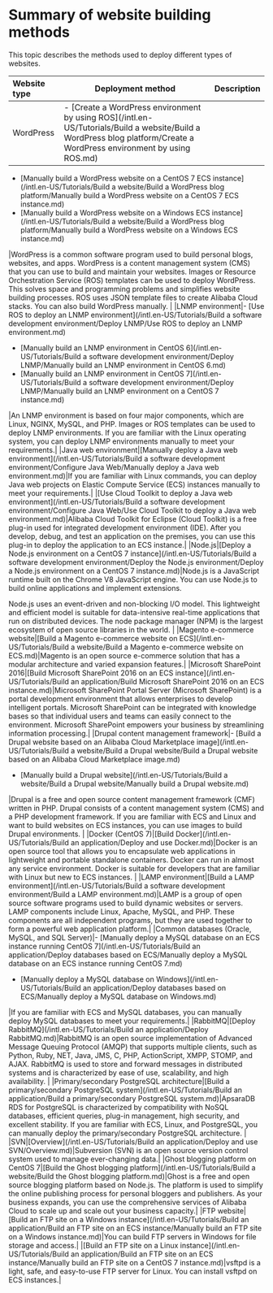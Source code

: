 # Summary of website building methods

This topic describes the methods used to deploy different types of websites.

|Website type|Deployment method|Description|
|:-----------|-----------------|:----------|
|WordPress|-   [Create a WordPress environment by using ROS](/intl.en-US/Tutorials/Build a website/Build a WordPress blog platform/Create a WordPress environment by using ROS.md)
-   [Manually build a WordPress website on a CentOS 7 ECS instance](/intl.en-US/Tutorials/Build a website/Build a WordPress blog platform/Manually build a WordPress website on a CentOS 7 ECS instance.md)
-   [Manually build a WordPress website on a Windows ECS instance](/intl.en-US/Tutorials/Build a website/Build a WordPress blog platform/Manually build a WordPress website on a Windows ECS instance.md)

|WordPress is a common software program used to build personal blogs, websites, and apps. WordPress is a content management system \(CMS\) that you can use to build and maintain your websites. Images or Resource Orchestration Service \(ROS\) templates can be used to deploy WordPress. This solves space and programming problems and simplifies website building processes. ROS uses JSON template files to create Alibaba Cloud stacks. You can also build WordPress manually. |
|LNMP environment|-   [Use ROS to deploy an LNMP environment](/intl.en-US/Tutorials/Build a software development environment/Deploy LNMP/Use ROS to deploy an LNMP environment.md)
-   [Manually build an LNMP environment in CentOS 6](/intl.en-US/Tutorials/Build a software development environment/Deploy LNMP/Manually build an LNMP environment in CentOS 6.md)
-   [Manually build an LNMP environment in CentOS 7](/intl.en-US/Tutorials/Build a software development environment/Deploy LNMP/Manually build an LNMP environment on a CentOS 7 instance.md)

|An LNMP environment is based on four major components, which are Linux, NGINX, MySQL, and PHP. Images or ROS templates can be used to deploy LNMP environments. If you are familiar with the Linux operating system, you can deploy LNMP environments manually to meet your requirements.|
|Java web environment|[Manually deploy a Java web environment](/intl.en-US/Tutorials/Build a software development environment/Configure Java Web/Manually deploy a Java web environment.md)|If you are familiar with Linux commands, you can deploy Java web projects on Elastic Compute Service \(ECS\) instances manually to meet your requirements.|
|[Use Cloud Toolkit to deploy a Java web environment](/intl.en-US/Tutorials/Build a software development environment/Configure Java Web/Use Cloud Toolkit to deploy a Java web environment.md)|Alibaba Cloud Toolkit for Eclipse \(Cloud Toolkit\) is a free plug-in used for integrated development environment \(IDE\). After you develop, debug, and test an application on the premises, you can use this plug-in to deploy the application to an ECS instance.|
|Node.js|[Deploy a Node.js environment on a CentOS 7 instance](/intl.en-US/Tutorials/Build a software development environment/Deploy the Node.js environment/Deploy a Node.js environment on a CentOS 7 instance.md)|Node.js is a JavaScript runtime built on the Chrome V8 JavaScript engine. You can use Node.js to build online applications and implement extensions.

Node.js uses an event-driven and non-blocking I/O model. This lightweight and efficient model is suitable for data-intensive real-time applications that run on distributed devices. The node package manager \(NPM\) is the largest ecosystem of open source libraries in the world. |
|Magento e-commerce website|[Build a Magento e-commerce website on ECS](/intl.en-US/Tutorials/Build a website/Build a Magento e-commerce website on ECS.md)|Magento is an open source e-commerce solution that has a modular architecture and varied expansion features.|
|Microsoft SharePoint 2016|[Build Microsoft SharePoint 2016 on an ECS instance](/intl.en-US/Tutorials/Build an application/Build Microsoft SharePoint 2016 on an ECS instance.md)|Microsoft SharePoint Portal Server \(Microsoft SharePoint\) is a portal development environment that allows enterprises to develop intelligent portals. Microsoft SharePoint can be integrated with knowledge bases so that individual users and teams can easily connect to the environment. Microsoft SharePoint empowers your business by streamlining information processing.|
|Drupal content management framework|-   [Build a Drupal website based on an Alibaba Cloud Marketplace image](/intl.en-US/Tutorials/Build a website/Build a Drupal website/Build a Drupal website based on an Alibaba Cloud Marketplace image.md)
-   [Manually build a Drupal website](/intl.en-US/Tutorials/Build a website/Build a Drupal website/Manually build a Drupal website.md)

|Drupal is a free and open source content management framework \(CMF\) written in PHP. Drupal consists of a content management system \(CMS\) and a PHP development framework. If you are familiar with ECS and Linux and want to build websites on ECS instances, you can use images to build Drupal environments. |
|Docker \(CentOS 7\)|[Build Docker](/intl.en-US/Tutorials/Build an application/Deploy and use Docker.md)|Docker is an open source tool that allows you to encapsulate web applications in lightweight and portable standalone containers. Docker can run in almost any service environment. Docker is suitable for developers that are familiar with Linux but new to ECS instances. |
|LAMP environment|[Build a LAMP environment](/intl.en-US/Tutorials/Build a software development environment/Build a LAMP environment.md)|LAMP is a group of open source software programs used to build dynamic websites or servers. LAMP components include Linux, Apache, MySQL, and PHP. These components are all independent programs, but they are used together to form a powerful web application platform.|
|Common databases \(Oracle, MySQL, and SQL Server\)|-   [Manually deploy a MySQL database on an ECS instance running CentOS 7](/intl.en-US/Tutorials/Build an application/Deploy databases based on ECS/Manually deploy a MySQL database on an ECS instance running CentOS 7.md)
-   [Manually deploy a MySQL database on Windows](/intl.en-US/Tutorials/Build an application/Deploy databases based on ECS/Manually deploy a MySQL database on Windows.md)

|If you are familiar with ECS and MySQL databases, you can manually deploy MySQL databases to meet your requirements.|
|RabbitMQ|[Deploy RabbitMQ](/intl.en-US/Tutorials/Build an application/Deploy RabbitMQ.md)|RabbitMQ is an open source implementation of Advanced Message Queuing Protocol \(AMQP\) that supports multiple clients, such as Python, Ruby, NET, Java, JMS, C, PHP, ActionScript, XMPP, STOMP, and AJAX. RabbitMQ is used to store and forward messages in distributed systems and is characterized by ease of use, scalability, and high availability. |
|Primary/secondary PostgreSQL architecture|[Build a primary/secondary PostgreSQL system](/intl.en-US/Tutorials/Build an application/Build a primary/secondary PostgreSQL system.md)|ApsaraDB RDS for PostgreSQL is characterized by compatibility with NoSQL databases, efficient queries, plug-in management, high security, and excellent stability. If you are familiar with ECS, Linux, and PostgreSQL, you can manually deploy the primary/secondary PostgreSQL architecture. |
|SVN|[Overview](/intl.en-US/Tutorials/Build an application/Deploy and use SVN/Overview.md)|Subversion \(SVN\) is an open source version control system used to manage ever-changing data.|
|Ghost blogging platform on CentOS 7|[Build the Ghost blogging platform](/intl.en-US/Tutorials/Build a website/Build the Ghost blogging platform.md)|Ghost is a free and open source blogging platform based on Node.js. The platform is used to simplify the online publishing process for personal bloggers and publishers. As your business expands, you can use the comprehensive services of Alibaba Cloud to scale up and scale out your business capacity.|
|FTP website|[Build an FTP site on a Windows instance](/intl.en-US/Tutorials/Build an application/Build an FTP site on an ECS instance/Manually build an FTP site on a Windows instance.md)|You can build FTP servers in Windows for file storage and access.|
|[Build an FTP site on a Linux instance](/intl.en-US/Tutorials/Build an application/Build an FTP site on an ECS instance/Manually build an FTP site on a CentOS 7 instance.md)|vsftpd is a light, safe, and easy-to-use FTP server for Linux. You can install vsftpd on ECS instances.|

